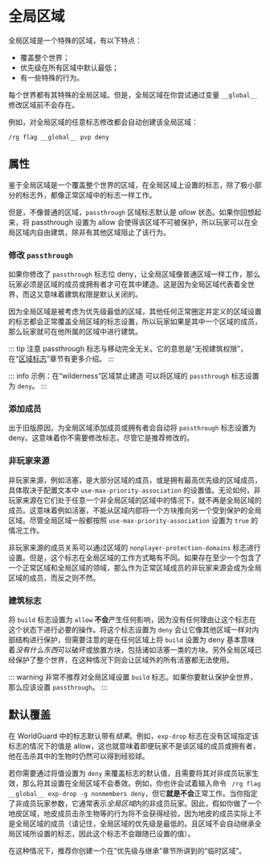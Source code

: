 # 全局区域

全局区域是一个特殊的区域，有以下特点：

* 覆盖整个世界；
* 优先级在所有区域中默认最低；
* 有一些特殊的行为。

每个世界都有其特殊的全局区域。但是，全局区域在你尝试通过变量 `__global__` 修改区域前不会存在。

例如，对全局区域的任意标志修改都会自动创建该全局区域：
```
/rg flag __global__ pvp deny
```

## 属性

鉴于全局区域是一个覆盖整个世界的区域，在全局区域上设置的标志，除了极小部分的标志外，都像正常区域中的标志一样工作。

但是，不像普通的区域，`passthrough` 区域标志默认是 *allow* 状态。如果你回想起来，将 passthrough 设置为 allow 会使得该区域不可被保护，所以玩家可以在全局区域内自由建筑，除非有其他区域阻止了该行为。

### 修改 `passthrough`

如果你修改了 `passthrough` 标志位 deny，让全局区域像普通区域一样工作，那么玩家必须是区域的成员或拥有者才可在其中建造。这是因为全局区域代表着全世界，而这又意味着建筑权限是默认关闭的。

因为全局区域是被考虑为优先级最低的区域，其他任何正常圈定并定义的区域设置的标志都会正常覆盖全局区域的标志设置，所以玩家如果是其中一个区域的成员，那么玩家就可在他所属的区域中进行建筑。

::: tip 注意
passthrough 标志与移动完全无关。它的意思是“无视建筑权限”，在“[区域标志](regions.region-flags.md)”章节有更多介绍。
:::

::: info 示例：在“wilderness”区域禁止建造
可以将区域的 `passthrough` 标志设置为 `deny`。
:::

### 添加成员

出于旧版原因，为全局区域添加成员或拥有者会自动将 `passthrough` 标志设置为 deny。这意味着你不需要修改标志，尽管它是推荐修改的。

### 非玩家来源

非玩家来源，例如活塞，是大部分区域的成员，或是拥有最高优先级的区域成员，具体取决于配置文本中 `use-max-priority-association` 的设置值。无论如何，非玩家来源在它们处于任意一个非全局区域的区域中的情况下，就不再是全局区域的成员。这意味着例如活塞，不能从区域内部将一个方块推向另一个受到保护的全局区域。尽管全局区域一般都按照 `use-max-priority-association` 设置为 `true` 的情况工作。

非玩家来源的成员关系可以通过区域的 `nonplayer-protection-domains` 标志进行设置。但是，这个标志在全局区域的工作方式略有不同。如果存在至少一个包含了一个正常区域和全局区域的领域，那么作为正常区域成员的非玩家来源会成为全局区域的成员，而反之则不然。

### 建筑标志

将 `build` 标志设置为 `allow` **不会**产生任何影响，因为没有任何理由让这个标志在这个状态下进行必要的操作。将这个标志设置为 `deny` 会让它像其他区域一样对内部结构进行保护，但需要注意的是在任何区域上将 `build` 设置为 deny 基本意味着*没有什么东西*可以破坏或放置方块，包括诸如活塞一类的方块。另外全局区域已经保护了整个世界，在这种情况下则会让区域外的所有活塞都无法使用。

::: warning
非常不推荐对全局区域设置 `build` 标志。如果你要默认保护全世界，那么应该设置 `passthrough`。
:::

## 默认覆盖

在 WorldGuard 中的标志默认带有*结果*。例如，`exp-drop` 标志在没有区域指定该标志的情况下的值是 allow，这也就意味着即便玩家不是该区域的成员或拥有者，他在击杀其中的生物时仍然可以得到经验球。

若你需要通过将值设置为 `deny` 来覆盖标志的默认值，且需要将其对非成员玩家生效，那么将其设置在全局区域不会奏效。例如，你也许会试着输入命令 ` /rg flag __global__ exp-drop -g nonmembers deny`，但它**就是不会**正常工作。当你指定了非成员玩家参数，它通常表示*全局区域*内的非成员玩家。因此，假如你做了一个地皮区域，地皮成员击杀生物等的行为将不会获得经验，因为地皮的成员实际上不是全局区域的成员（请记住，全局区域的优先级是最低的。且区域不会自动继承全局区域所设置的标志，因此这个标志不会跟随已设置的值）。

在这种情况下，推荐你创建一个在“优先级与继承”章节所讲到的“临时区域”。
